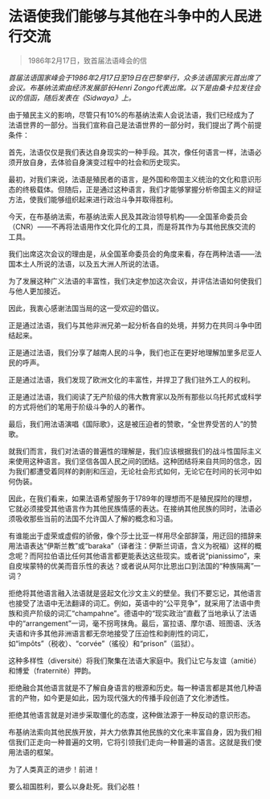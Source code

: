 # 法语使我们能够与其他在斗争中的人民进行交流

> 1986年2月17日，致首届法语峰会的信

*首届法语国家峰会于1986年2月17日至19日在巴黎举行，众多法语国家元首出席了会议。布基纳法索由经济发展部长Henri Zongo代表出席。以下是由桑卡拉发往会议的信函，随后发表在《Sidwaya》上。*

由于殖民主义的影响，尽管只有10%的布基纳法索人会说法语，我们已经成为了法语世界的一部分。当我们宣称自己是法语世界的一部分时，我们提出了两个前提条件：

首先，法语仅仅是我们表达自身现实的一种手段。其次，像任何语言一样，法语必须开放自身，去体验自身演变过程中的社会和历史现实。

最初，对我们来说，法语是殖民者的语言，是外国和帝国主义统治的文化和意识形态的终极载体。但随后，正是通过这种语言，我们才能够掌握分析帝国主义的辩证方法，使我们能够组织起来进行政治斗争并取得胜利。

今天，在布基纳法索，布基纳法索人民及其政治领导机构——全国革命委员会（CNR）——不再将法语用作文化异化的工具，而是将其作为与其他民族交流的工具。

我们出席这次会议的理由是，从全国革命委员会的角度来看，存在两种法语——法国本土人所说的法语，以及五大洲人所说的法语。

为了发展这种广义法语的丰富性，我们决定参加这次会议，并评估法语如何使我们与他人更加接近。

因此，我衷心感谢法国当局的这一受欢迎的倡议。

正是通过法语，我们与其他非洲兄弟一起分析各自的处境，并努力在共同斗争中团结起来。

正是通过法语，我们分享了越南人民的斗争，我们也正在更好地理解加里多尼亚人民的呼声。

正是通过法语，我们发现了欧洲文化的丰富性，并捍卫了我们驻外工人的权利。

正是通过法语，我们阅读了无产阶级的伟大教育家以及所有那些以乌托邦式或科学的方式将他们的笔用于阶级斗争的人的著作。

最后，我们用法语演唱《国际歌》，这是被压迫者的赞歌，“全世界受苦的人”的赞歌。

就我们而言，我们对法语的普遍性的理解是，我们应该根据我们的战斗性国际主义来使用这种语言。我们坚信各国人民之间的团结。这种团结将来自共同的信念，因为我们都遭受着同样的剥削和压迫，无论社会形式如何，无论它在时间的长河中如何伪装。

因此，在我们看来，如果法语希望服务于1789年的理想而不是殖民探险的理想，它就必须接受其他语言作为其他民族情感的表达。在接纳其他民族的同时，法语必须吸收那些当前的法国不允许国人了解的概念和习语。

有谁能出于虚荣或虚假的骄傲，像个莎士比亚一样用尽全部辞藻，用迂回的措辞来用法语表达“伊斯兰教”或“baraka”（译者注：伊斯兰词语，含义为祝福）这样的概念呢？而阿拉伯语比任何其他语言都更能表达这些现实。或者说“pianissimo”，来自皮埃蒙特的优美而音乐性的表达？或者说从阿尔比恩出口到法国的“种族隔离”一词？

拒绝将其他语言融入法语就是竖起文化沙文主义的壁垒。我们不要忘记，其他语言也接受了法语中无法翻译的词汇。例如，英语中的“公平竞争”，就采用了法语中贵族和资产阶级的词汇“champahne”。德语中的“现实政治”直截了当地承认了法语中的“arrangement”一词，毫不拐弯抹角。最后，富拉语、摩尔语、班图语、沃洛夫语和许多其他非洲语言都无奈地接受了压迫性和剥削性的词汇，如“impôts”（税收）、“corvée”（徭役）和“prison”（监狱）。

这种多样性（diversité）将我们聚集在法语大家庭中。我们让它与友谊（amitié）和博爱（fraternité）押韵。

拒绝融合其他语言就是不了解自身语言的根源和历史。每一种语言都是其他几种语言的产物，如今更是如此，因为现代强大的传播手段创造了文化渗透性。

拒绝其他语言就是对进步采取僵化的态度，这种做法源于一种反动的意识形态。

布基纳法索向其他民族开放，并大力依靠其他民族的文化来丰富自身，因为我们相信我们正走向一种普遍的文明，它将引领我们走向一种普遍的语言。这就是我们使用法语的框架。

为了人类真正的进步！前进！

要么祖国胜利，要么以身赴死。我们必胜！
